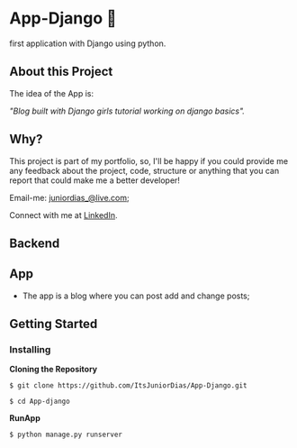 # App-Django :snake:
first application with Django using python.

 ## About this Project

The idea of the App is:

_"Blog built with Django girls tutorial working on django basics"._

## Why?
This project is part of my portfolio, so, I'll be happy if you could provide me any feedback about the project, code, structure or anything that you can report that could make me a better developer!

Email-me: juniordias_@live.com;

Connect with me at [LinkedIn](https://www.linkedin.com/in/alexandre-junior-236894190/).

## Backend
## App
 - The app is a blog where you can post add and change posts;

## Getting Started

### Installing

**Cloning the Repository**

```
$ git clone https://github.com/ItsJuniorDias/App-Django.git

$ cd App-django
```

**RunApp**

```
$ python manage.py runserver
```


